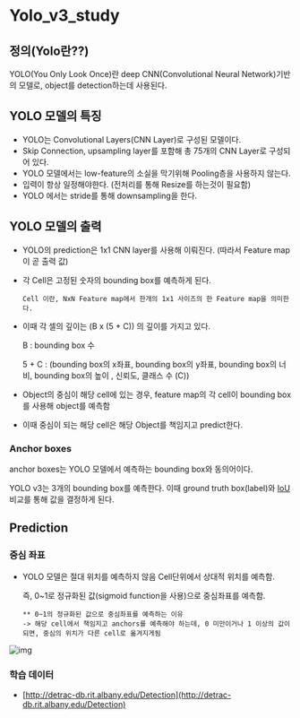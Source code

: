 # Yolo_v3_study

## 정의(Yolo란??)

 YOLO(You Only Look Once)란 deep CNN(Convolutional Neural Network)기반의 모델로, object를 detection하는데 사용된다. 

## YOLO 모델의 특징

- YOLO는 Convolutional Layers(CNN Layer)로 구성된 모델이다.  
- Skip Connection, upsampling layer를 포함해 총 75개의 CNN Layer로 구성되어 있다.
- YOLO 모델에서는 low-feature의 소실을 막기위해 Pooling층을 사용하지 않는다.
- 입력이 항상 일정해야한다. (전처리를 통해 Resize를 하는것이 필요함)
- YOLO 에서는 stride를 통해 downsampling을 한다.

## YOLO 모델의 출력

- YOLO의 prediction은 1x1 CNN layer를 사용해 이뤄진다. (따라서 Feature map이 곧 출력 값)

- 각 Cell은 고정된 숫자의 bounding box를 예측하게 된다.

  ```
  Cell 이란, NxN Feature map에서 한개의 1x1 사이즈의 한 Feature map을 의미한다. 
  ```

- 이때 각 셀의 깊이는 (B x (5 + C)) 의 깊이를 가지고 있다. 

  B : bounding box 수

  5 + C : (bounding box의 x좌표, bounding box의 y좌표, bounding box의 너비, bounding box의 높이 , 신뢰도, 클래스 수 (C))

- Object의 중심이 해당 cell에 있는 경우, feature map의 각 cell이 bounding box를 사용해 object를 예측함
- 이때 중심이 되는 해당 cell은 해당 Object를 책임지고 predict한다.

### Anchor boxes

 anchor boxes는 YOLO 모델에서 예측하는 bounding box와 동의어이다. 

YOLO v3는 3개의 bounding box를 예측한다. 이때 ground truth box(label)와 [IoU](https://ballentain.tistory.com/12) 비교를 통해 값을 결정하게 된다. 

## Prediction

### 중심 좌표

- YOLO 모델은 절대 위치를 예측하지 않음 Cell단위에서 상대적 위치를 예측함.

  즉, 0~1로 정규화된 값(sigmoid function을 사용)으로 중심좌표를 예측함. 

  ```
  ** 0~1의 정규화된 값으로 중심좌표를 예측하는 이유
  -> 해당 cell에서 책임지고 anchors를 예측해야 하는데, 0 미만이거나 1 이상의 값이 되면, 중심의 위치가 다른 cell로 옮겨지게됨
  ```

![img](https://dojinkimm.github.io/assets/imgs/yolo/yolo_part1_2.png)

### 학습 데이터

- [http://detrac-db.rit.albany.edu/Detection](http://detrac-db.rit.albany.edu/Detection)